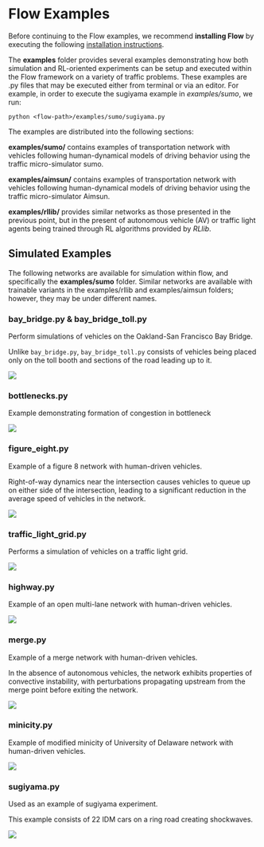 # Flow Examples

Before continuing to the Flow examples, we recommend **installing Flow** by 
executing the following [installation instructions](
https://flow.readthedocs.io/en/latest/flow_setup.html).

The **examples** folder provides several examples demonstrating how 
both simulation and RL-oriented experiments can be setup and executed within 
the Flow framework on a variety of traffic problems. These examples are .py 
files that may be executed  either from terminal or via an editor. For example,
in order to execute the  sugiyama example in *examples/sumo*, we run:

```shell
python <flow-path>/examples/sumo/sugiyama.py
```

The examples are distributed into the following sections:

**examples/sumo/** contains examples of transportation network with vehicles
following human-dynamical models of driving behavior using the traffic 
micro-simulator sumo.

**examples/aimsun/** contains examples of transportation network with vehicles
following human-dynamical models of driving behavior using the traffic 
micro-simulator Aimsun.

**examples/rllib/** provides similar networks as those presented in the 
previous point, but in the present of autonomous vehicle (AV) or traffic light 
agents being trained through RL algorithms provided by *RLlib*.


## Simulated Examples

The following networks are available for simulation within flow, and 
specifically the **examples/sumo** folder. Similar networks are available with 
trainable variants in the examples/rllib and examples/aimsun folders; however, 
they may be under different names.

### bay_bridge.py \& bay_bridge_toll.py

Perform simulations of vehicles on the Oakland-San Francisco Bay Bridge.

Unlike `bay_bridge.py`, `bay_bridge_toll.py` consists of vehicles being placed 
only on the toll booth and sections of the road leading up to it.

![](https://raw.githubusercontent.com/flow-project/flow/master/docs/img/bay_bridge.gif)

### bottlenecks.py

Example demonstrating formation of congestion in bottleneck

![](https://raw.githubusercontent.com/flow-project/flow/master/docs/img/bottlenecks.gif)

### figure_eight.py

Example of a figure 8 network with human-driven vehicles.

Right-of-way dynamics near the intersection causes vehicles to queue up on
either side of the intersection, leading to a significant reduction in the
average speed of vehicles in the network.

![](https://raw.githubusercontent.com/flow-project/flow/master/docs/img/figure_eight.gif)

### traffic_light_grid.py

Performs a simulation of vehicles on a traffic light grid.

![](https://raw.githubusercontent.com/flow-project/flow/master/docs/img/grid.gif)

### highway.py

Example of an open multi-lane network with human-driven vehicles.

![](https://raw.githubusercontent.com/flow-project/flow/master/docs/img/highway.gif)

### merge.py

Example of a merge network with human-driven vehicles.

In the absence of autonomous vehicles, the network exhibits properties of
convective instability, with perturbations propagating upstream from the merge
point before exiting the network.

![](https://raw.githubusercontent.com/flow-project/flow/master/docs/img/merge.gif)

### minicity.py

Example of modified minicity of University of Delaware network with 
human-driven vehicles.

![](https://raw.githubusercontent.com/flow-project/flow/master/docs/img/minicity.gif)

### sugiyama.py

Used as an example of sugiyama experiment.

This example consists of 22 IDM cars on a ring road creating shockwaves.

![](https://raw.githubusercontent.com/flow-project/flow/master/docs/img/sugiyama.gif)

